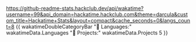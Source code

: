 https://github-readme-stats.hackclub.dev/api/wakatime?username=99&api_domain=hackatime.hackclub.com&theme=darcula&custom_title=Hackatime+Stats&layout=compact&cache_seconds=0&langs_count=8
{{ wakatimeDoubleCategoryBar "💾 Languages:" wakatimeData.Languages "💼 Projects:" wakatimeData.Projects 5 }}
